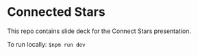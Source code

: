 # Connected Stars

This repo contains slide deck for the Connect Stars presentation.

To run locally:
`$npm run dev`